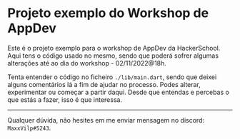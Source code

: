 # Projeto exemplo do Workshop de AppDev 

Este é o projeto exemplo para o workshop de AppDev da HackerSchool.
Aqui tens o código usado no mesmo, sendo que poderá sofrer algumas alterações até ao dia do workshop - 02/11/2022@18h.

Tenta entender o código no ficheiro `./lib/main.dart`, sendo que deixei alguns comentários lá a fim de ajudar no processo. 
Podes alterar, experimentar ou começar a partir daqui.
Desde que entendas e percebas o que estás a fazer, isso é que interessa.

--------------
Qualquer dúvida, não hesites em me enviar mensagem no discord: `MaxxVilp#5243`.